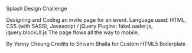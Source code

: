 Splash Design Challenge

Designing and Coding an invite page for an event. 
Language used: HTML, CSS (with SASS), Javascript / jQuery
Plugins: fakeLoader.js, jquery.blockUI.js
The page flows all the way to mobile.

By Yenny Cheung
Credits to Shivam Bhalla for Custom HTML5 Boilerplate
